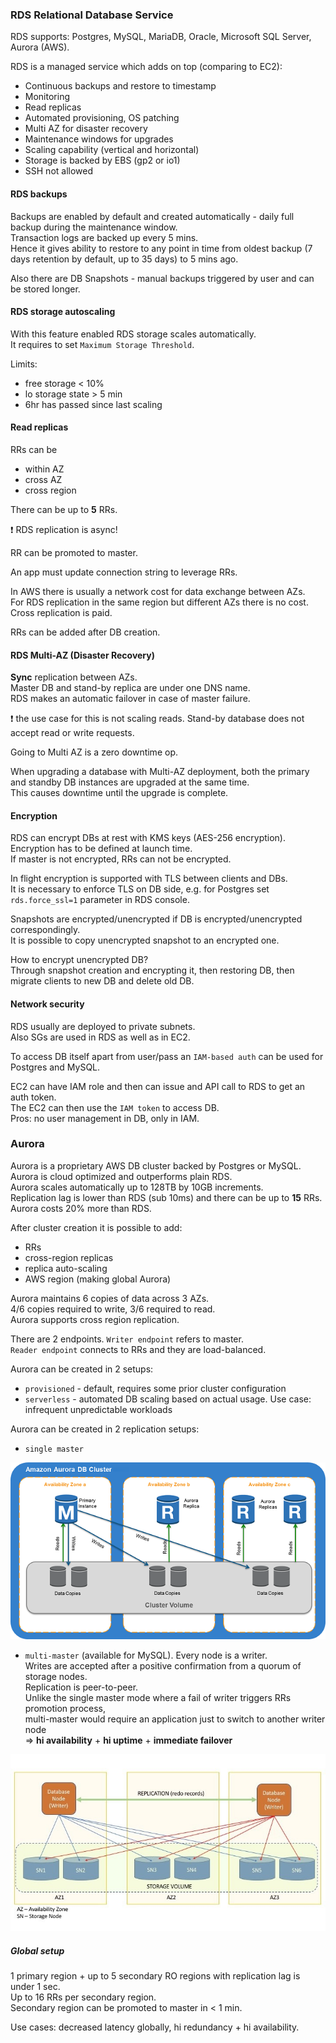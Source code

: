 ### RDS Relational Database Service
RDS supports: Postgres, MySQL, MariaDB, Oracle, Microsoft SQL Server, Aurora (AWS).

RDS is a managed service which adds on top (comparing to EC2):
* Continuous backups and restore to timestamp
* Monitoring
* Read replicas
* Automated provisioning, OS patching
* Multi AZ for disaster recovery
* Maintenance windows for upgrades
* Scaling capability (vertical and horizontal)
* Storage is backed by EBS (gp2 or io1)
* SSH not allowed


#### RDS backups
Backups are enabled by default and created automatically - daily full backup during the maintenance window.\
Transaction logs are backed up every 5 mins.\
Hence it gives ability to restore to any point in time from oldest backup (7 days retention by default, up to 35 days) to 5 mins ago.

Also there are DB Snapshots - manual backups triggered by user and can be stored longer.

#### RDS storage autoscaling
With this feature enabled RDS storage scales automatically.\
It requires to set `Maximum Storage Threshold`.

Limits:
* free storage < 10%
* lo storage state > 5 min
* 6hr has passed since last scaling

#### Read replicas
RRs can be
* within AZ
* cross AZ
* cross region

There can be up to **5** RRs.

:exclamation: RDS replication is async!

RR can be promoted to master.

An app must update connection string to leverage RRs.

In AWS there is usually a network cost for data exchange between AZs.\
For RDS replication in the same region but different AZs there is no cost.\
Cross replication is paid.

RRs can be added after DB creation.

#### RDS Multi-AZ (Disaster Recovery)
**Sync** replication between AZs.\
Master DB and stand-by replica are under one DNS name.\
RDS makes an automatic failover in case of master failure.

:exclamation: the use case for this is not scaling reads.
Stand-by database does not accept read or write requests.

Going to Multi AZ is a zero downtime op.

When upgrading a database with Multi-AZ deployment, both the primary and standby DB instances are upgraded at the same time.\
This causes downtime until the upgrade is complete.

#### Encryption
RDS can encrypt DBs at rest with KMS keys (AES-256 encryption).\
Encryption has to be defined at launch time.\
If master is not encrypted, RRs can not be encrypted.

In flight encryption is supported with TLS between clients and DBs.\
It is necessary to enforce TLS on DB side, e.g. for Postgres set `rds.force_ssl=1` parameter in RDS console.

Snapshots are encrypted/unencrypted if DB is encrypted/unencrypted correspondingly.\
It is possible to copy unencrypted snapshot to an encrypted one.

How to encrypt unencrypted DB?\
Through snapshot creation and encrypting it, then restoring DB, then migrate clients to new DB and delete old DB.

#### Network security
RDS usually are deployed to private subnets.\
Also SGs are used in RDS as well as in EC2.

To access DB itself apart from user/pass an `IAM-based auth` can be used for Postgres and MySQL.

EC2 can have IAM role and then can issue and API call to RDS to get an auth token.\
The EC2 can then use the `IAM token` to access DB.\
Pros: no user management in DB, only in IAM.

### Aurora
Aurora is a proprietary AWS DB cluster backed by Postgres or MySQL.\
Aurora is cloud optimized and outperforms plain RDS.\
Aurora scales automatically up to 128TB by 10GB increments.\
Replication lag is lower than RDS (sub 10ms) and there can be up to **15** RRs.
Aurora costs 20% more than RDS.

After cluster creation it is possible to add:
* RRs
* cross-region replicas
* replica auto-scaling
* AWS region (making global Aurora)

Aurora maintains 6 copies of data across 3 AZs.\
4/6 copies required to write, 3/6 required to read.\
Aurora supports cross region replication.

There are 2 endpoints. `Writer endpoint` refers to master.\
`Reader endpoint` connects to RRs and they are load-balanced.

Aurora can be created in 2 setups:
* `provisioned` - default, requires some prior cluster configuration
* `serverless` - automated DB scaling based on actual usage. Use case: infrequent unpredictable workloads

Aurora can be created in 2 replication setups:
* `single master`

![AuroraArch001.png](files/AuroraArch001.png)

* `multi-master` (available for MySQL). Every node is a writer.\
Writes are accepted after a positive confirmation from a quorum of storage nodes.\
Replication is peer-to-peer.\
Unlike the single master mode where a fail of writer triggers RRs promotion process,\
multi-master would require an application just to switch to another writer node\
=> **hi availability** + **hi uptime** + **immediate failover**

![multi-master-aurora](files/multi-master-aurora.jpg)

##### Global setup
1 primary region + up to 5 secondary RO regions with replication lag is under 1 sec.\
Up to 16 RRs per secondary region.\
Secondary region can be promoted to master in < 1 min.

Use cases: decreased latency globally, hi redundancy + hi availability.
